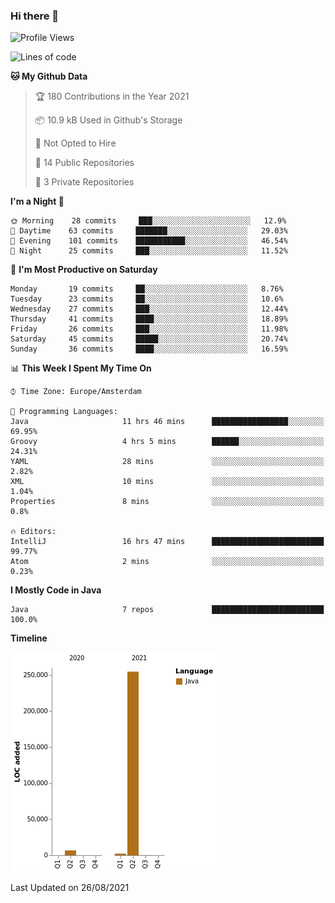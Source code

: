 ### Hi there 👋


<!--START_SECTION:waka-->
![Profile Views](http://img.shields.io/badge/Profile%20Views-0-blue)

![Lines of code](https://img.shields.io/badge/From%20Hello%20World%20I%27ve%20Written-263627%20lines%20of%20code-blue)

**🐱 My Github Data** 

> 🏆 180 Contributions in the Year 2021
 > 
> 📦 10.9 kB Used in Github's Storage 
 > 
> 🚫 Not Opted to Hire
 > 
> 📜 14 Public Repositories 
 > 
> 🔑 3 Private Repositories  
 > 
**I'm a Night 🦉** 

```text
🌞 Morning    28 commits     ███░░░░░░░░░░░░░░░░░░░░░░   12.9% 
🌆 Daytime    63 commits     ███████░░░░░░░░░░░░░░░░░░   29.03% 
🌃 Evening    101 commits    ███████████░░░░░░░░░░░░░░   46.54% 
🌙 Night      25 commits     ███░░░░░░░░░░░░░░░░░░░░░░   11.52%

```
📅 **I'm Most Productive on Saturday** 

```text
Monday       19 commits     ██░░░░░░░░░░░░░░░░░░░░░░░   8.76% 
Tuesday      23 commits     ██░░░░░░░░░░░░░░░░░░░░░░░   10.6% 
Wednesday    27 commits     ███░░░░░░░░░░░░░░░░░░░░░░   12.44% 
Thursday     41 commits     ████░░░░░░░░░░░░░░░░░░░░░   18.89% 
Friday       26 commits     ███░░░░░░░░░░░░░░░░░░░░░░   11.98% 
Saturday     45 commits     █████░░░░░░░░░░░░░░░░░░░░   20.74% 
Sunday       36 commits     ████░░░░░░░░░░░░░░░░░░░░░   16.59%

```


📊 **This Week I Spent My Time On** 

```text
⌚︎ Time Zone: Europe/Amsterdam

💬 Programming Languages: 
Java                     11 hrs 46 mins      █████████████████░░░░░░░░   69.95% 
Groovy                   4 hrs 5 mins        ██████░░░░░░░░░░░░░░░░░░░   24.31% 
YAML                     28 mins             ░░░░░░░░░░░░░░░░░░░░░░░░░   2.82% 
XML                      10 mins             ░░░░░░░░░░░░░░░░░░░░░░░░░   1.04% 
Properties               8 mins              ░░░░░░░░░░░░░░░░░░░░░░░░░   0.8%

🔥 Editors: 
IntelliJ                 16 hrs 47 mins      █████████████████████████   99.77% 
Atom                     2 mins              ░░░░░░░░░░░░░░░░░░░░░░░░░   0.23%

```

**I Mostly Code in Java** 

```text
Java                     7 repos             █████████████████████████   100.0%

```


**Timeline**

![Chart not found](https://raw.githubusercontent.com/powercasgamer/powercasgamer/master/charts/bar_graph.png) 


 Last Updated on 26/08/2021
<!--END_SECTION:waka-->
